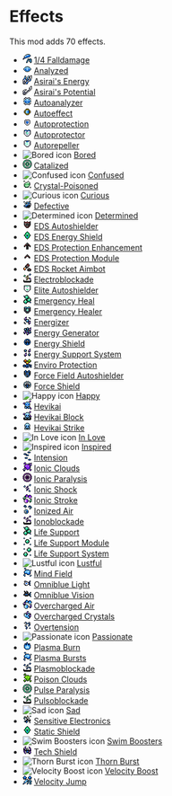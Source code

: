 # Effects

This mod adds 70 effects.

- <img src="https://raw.githubusercontent.com/Ceterai/Enternia/main/stats/effects/ct_velocity_jump/ct_longfall.png" alt="1/4 Falldamage icon" loading="lazy" width="auto" height="16px"/> [1/4 Falldamage](https://ceterai.github.io/MyEnternia/Wiki/1By4Falldamage)
- <img src="https://raw.githubusercontent.com/Ceterai/Enternia/main/stats/effects/ct_analyzed.png" alt="Analyzed icon" loading="lazy" width="auto" height="16px"/> [Analyzed](https://ceterai.github.io/MyEnternia/Wiki/Analyzed)
- <img src="https://raw.githubusercontent.com/Ceterai/Enternia/main/stats/effects/asirai/ct_asirai_potential/asirai_energy.png" alt="Asirai's Energy icon" loading="lazy" width="auto" height="16px"/> [Asirai's Energy](https://ceterai.github.io/MyEnternia/Wiki/Asirai'sEnergy)
- <img src="https://raw.githubusercontent.com/Ceterai/Enternia/main/stats/effects/asirai/ct_asirai_potential/asirai_potential.png" alt="Asirai's Potential icon" loading="lazy" width="auto" height="16px"/> [Asirai's Potential](https://ceterai.github.io/MyEnternia/Wiki/Asirai'sPotential)
- <img src="https://raw.githubusercontent.com/Ceterai/Enternia/main/stats/effects/ct_autoanalyzer.png" alt="Autoanalyzer icon" loading="lazy" width="auto" height="16px"/> [Autoanalyzer](https://ceterai.github.io/MyEnternia/Wiki/Autoanalyzer)
- <img src="https://raw.githubusercontent.com/Ceterai/Enternia/main/stats/effects/ct_autoeffect/ct_autoeffect.png" alt="Autoeffect icon" loading="lazy" width="auto" height="16px"/> [Autoeffect](https://ceterai.github.io/MyEnternia/Wiki/Autoeffect)
- <img src="https://raw.githubusercontent.com/Ceterai/Enternia/main/stats/effects/ct_autoprotection.png" alt="Autoprotection icon" loading="lazy" width="auto" height="16px"/> [Autoprotection](https://ceterai.github.io/MyEnternia/Wiki/Autoprotection)
- <img src="https://raw.githubusercontent.com/Ceterai/Enternia/main/stats/effects/ct_autoeffect/ct_autoprotector.png" alt="Autoprotector icon" loading="lazy" width="auto" height="16px"/> [Autoprotector](https://ceterai.github.io/MyEnternia/Wiki/Autoprotector)
- <img src="https://raw.githubusercontent.com/Ceterai/Enternia/main/stats/effects/ct_hit_burst/ct_autorepeller.png" alt="Autorepeller icon" loading="lazy" width="auto" height="16px"/> [Autorepeller](https://ceterai.github.io/MyEnternia/Wiki/Autorepeller)
- <img src="https://raw.githubusercontent.com/Ceterai/Enternia/main/animations/emotes/sleepy.png:1" alt="Bored icon" loading="lazy" width="auto" height="16px"/> [Bored](https://ceterai.github.io/MyEnternia/Wiki/Bored)
- <img src="https://raw.githubusercontent.com/Ceterai/Enternia/main/stats/effects/ct_pulse_paralysis.png" alt="Catalized icon" loading="lazy" width="auto" height="16px"/> [Catalized](https://ceterai.github.io/MyEnternia/Wiki/Catalized)
- <img src="https://raw.githubusercontent.com/Ceterai/Enternia/main/animations/emotes/alta/lost.png:1" alt="Confused icon" loading="lazy" width="auto" height="16px"/> [Confused](https://ceterai.github.io/MyEnternia/Wiki/Confused)
- <img src="https://raw.githubusercontent.com/Ceterai/Enternia/main/stats/effects/ct_crystal_poison.png" alt="Crystal-Poisoned icon" loading="lazy" width="auto" height="16px"/> [Crystal-Poisoned](https://ceterai.github.io/MyEnternia/Wiki/Crystal-Poisoned)
- <img src="https://raw.githubusercontent.com/Ceterai/Enternia/main/animations/emotes/confused.png:1" alt="Curious icon" loading="lazy" width="auto" height="16px"/> [Curious](https://ceterai.github.io/MyEnternia/Wiki/Curious)
- <img src="https://raw.githubusercontent.com/Ceterai/Enternia/main/stats/effects/ct_defective.png" alt="Defective icon" loading="lazy" width="auto" height="16px"/> [Defective](https://ceterai.github.io/MyEnternia/Wiki/Defective)
- <img src="https://raw.githubusercontent.com/Ceterai/Enternia/main/animations/emotes/alta/determined.png:1" alt="Determined icon" loading="lazy" width="auto" height="16px"/> [Determined](https://ceterai.github.io/MyEnternia/Wiki/Determined)
- <img src="https://raw.githubusercontent.com/Ceterai/Enternia/main/stats/effects/ct_autoeffect/ct_autoshielder_eds.png" alt="EDS Autoshielder icon" loading="lazy" width="auto" height="16px"/> [EDS Autoshielder](https://ceterai.github.io/MyEnternia/Wiki/EDSAutoshielder)
- <img src="https://raw.githubusercontent.com/Ceterai/Enternia/main/stats/effects/ct_energy_shield/ct_static_shield.png" alt="EDS Energy Shield icon" loading="lazy" width="auto" height="16px"/> [EDS Energy Shield](https://ceterai.github.io/MyEnternia/Wiki/EDSEnergyShield)
- <img src="https://raw.githubusercontent.com/Ceterai/Enternia/main/stats/effects/ct_eds_protection.png" alt="EDS Protection Enhancement icon" loading="lazy" width="auto" height="16px"/> [EDS Protection Enhancement](https://ceterai.github.io/MyEnternia/Wiki/EDSProtectionEnhancement)
- <img src="https://raw.githubusercontent.com/Ceterai/Enternia/main/stats/effects/ct_eds_protection_module.png" alt="EDS Protection Module icon" loading="lazy" width="auto" height="16px"/> [EDS Protection Module](https://ceterai.github.io/MyEnternia/Wiki/EDSProtectionModule)
- <img src="https://raw.githubusercontent.com/Ceterai/Enternia/main/stats/effects/ct_eds_rocket_aimbot.png" alt="EDS Rocket Aimbot icon" loading="lazy" width="auto" height="16px"/> [EDS Rocket Aimbot](https://ceterai.github.io/MyEnternia/Wiki/EDSRocketAimbot)
- <img src="https://raw.githubusercontent.com/Ceterai/Enternia/main/stats/effects/ct_electroblockade.png" alt="Electroblockade icon" loading="lazy" width="auto" height="16px"/> [Electroblockade](https://ceterai.github.io/MyEnternia/Wiki/Electroblockade)
- <img src="https://raw.githubusercontent.com/Ceterai/Enternia/main/stats/effects/ct_autoeffect/ct_autoshielder_elite.png" alt="Elite Autoshielder icon" loading="lazy" width="auto" height="16px"/> [Elite Autoshielder](https://ceterai.github.io/MyEnternia/Wiki/EliteAutoshielder)
- <img src="https://raw.githubusercontent.com/Ceterai/Enternia/main/stats/effects/ct_heal/ct_life_support.png" alt="Emergency Heal icon" loading="lazy" width="auto" height="16px"/> [Emergency Heal](https://ceterai.github.io/MyEnternia/Wiki/EmergencyHeal)
- <img src="https://raw.githubusercontent.com/Ceterai/Enternia/main/stats/effects/ct_autoeffect/ct_emergency_healer.png" alt="Emergency Healer icon" loading="lazy" width="auto" height="16px"/> [Emergency Healer](https://ceterai.github.io/MyEnternia/Wiki/EmergencyHealer)
- <img src="https://raw.githubusercontent.com/Ceterai/Enternia/main/stats/effects/ct_heal/ct_energizer.png" alt="Energizer icon" loading="lazy" width="auto" height="16px"/> [Energizer](https://ceterai.github.io/MyEnternia/Wiki/Energizer)
- <img src="https://raw.githubusercontent.com/Ceterai/Enternia/main/stats/effects/ct_heal/ct_energy_generator.png" alt="Energy Generator icon" loading="lazy" width="auto" height="16px"/> [Energy Generator](https://ceterai.github.io/MyEnternia/Wiki/EnergyGenerator)
- <img src="https://raw.githubusercontent.com/Ceterai/Enternia/main/stats/effects/ct_energy_shield/ct_energy_shield.png" alt="Energy Shield icon" loading="lazy" width="auto" height="16px"/> [Energy Shield](https://ceterai.github.io/MyEnternia/Wiki/EnergyShield)
- <img src="https://raw.githubusercontent.com/Ceterai/Enternia/main/stats/effects/ct_heal/ct_energy_support_system.png" alt="Energy Support System icon" loading="lazy" width="auto" height="16px"/> [Energy Support System](https://ceterai.github.io/MyEnternia/Wiki/EnergySupportSystem)
- <img src="https://raw.githubusercontent.com/Ceterai/Enternia/main/stats/effects/ct_enviro_protection.png" alt="Enviro Protection icon" loading="lazy" width="auto" height="16px"/> [Enviro Protection](https://ceterai.github.io/MyEnternia/Wiki/EnviroProtection)
- <img src="https://raw.githubusercontent.com/Ceterai/Enternia/main/stats/effects/ct_autoeffect/ct_autoshielder_force.png" alt="Force Field Autoshielder icon" loading="lazy" width="auto" height="16px"/> [Force Field Autoshielder](https://ceterai.github.io/MyEnternia/Wiki/ForceFieldAutoshielder)
- <img src="https://raw.githubusercontent.com/Ceterai/Enternia/main/stats/effects/ct_energy_shield/ct_force_shield.png" alt="Force Shield icon" loading="lazy" width="auto" height="16px"/> [Force Shield](https://ceterai.github.io/MyEnternia/Wiki/ForceShield)
- <img src="https://raw.githubusercontent.com/Ceterai/Enternia/main/animations/emotes/alta/happy.png:1" alt="Happy icon" loading="lazy" width="auto" height="16px"/> [Happy](https://ceterai.github.io/MyEnternia/Wiki/Happy)
- <img src="https://raw.githubusercontent.com/Ceterai/Enternia/main/stats/effects/ct_hevikai.png" alt="Hevikai icon" loading="lazy" width="auto" height="16px"/> [Hevikai](https://ceterai.github.io/MyEnternia/Wiki/Hevikai)
- <img src="https://raw.githubusercontent.com/Ceterai/Enternia/main/stats/effects/ct_hevikai_block.png" alt="Hevikai Block icon" loading="lazy" width="auto" height="16px"/> [Hevikai Block](https://ceterai.github.io/MyEnternia/Wiki/HevikaiBlock)
- <img src="https://raw.githubusercontent.com/Ceterai/Enternia/main/stats/effects/ct_hevikai_strike.png" alt="Hevikai Strike icon" loading="lazy" width="auto" height="16px"/> [Hevikai Strike](https://ceterai.github.io/MyEnternia/Wiki/HevikaiStrike)
- <img src="https://raw.githubusercontent.com/Ceterai/Enternia/main/animations/emotes/happy.png:1" alt="In Love icon" loading="lazy" width="auto" height="16px"/> [In Love](https://ceterai.github.io/MyEnternia/Wiki/InLove)
- <img src="https://raw.githubusercontent.com/Ceterai/Enternia/main/animations/emotes/surprised.png:1" alt="Inspired icon" loading="lazy" width="auto" height="16px"/> [Inspired](https://ceterai.github.io/MyEnternia/Wiki/Inspired)
- <img src="https://raw.githubusercontent.com/Ceterai/Enternia/main/stats/effects/asirai/ct_intension/ct_intension.png" alt="Intension icon" loading="lazy" width="auto" height="16px"/> [Intension](https://ceterai.github.io/MyEnternia/Wiki/Intension)
- <img src="https://raw.githubusercontent.com/Ceterai/Enternia/main/stats/effects/ct_ionic_clouds.png" alt="Ionic Clouds icon" loading="lazy" width="auto" height="16px"/> [Ionic Clouds](https://ceterai.github.io/MyEnternia/Wiki/IonicClouds)
- <img src="https://raw.githubusercontent.com/Ceterai/Enternia/main/stats/effects/ct_ionic_stun.png" alt="Ionic Paralysis icon" loading="lazy" width="auto" height="16px"/> [Ionic Paralysis](https://ceterai.github.io/MyEnternia/Wiki/IonicParalysis)
- <img src="https://raw.githubusercontent.com/Ceterai/Enternia/main/stats/effects/ct_ionic_shock.png" alt="Ionic Shock icon" loading="lazy" width="auto" height="16px"/> [Ionic Shock](https://ceterai.github.io/MyEnternia/Wiki/IonicShock)
- <img src="https://raw.githubusercontent.com/Ceterai/Enternia/main/stats/effects/ct_ionic_stroke.png" alt="Ionic Stroke icon" loading="lazy" width="auto" height="16px"/> [Ionic Stroke](https://ceterai.github.io/MyEnternia/Wiki/IonicStroke)
- <img src="https://raw.githubusercontent.com/Ceterai/Enternia/main/stats/effects/ct_ionized_air.png" alt="Ionized Air icon" loading="lazy" width="auto" height="16px"/> [Ionized Air](https://ceterai.github.io/MyEnternia/Wiki/IonizedAir)
- <img src="https://raw.githubusercontent.com/Ceterai/Enternia/main/stats/effects/ct_ionicblockade.png" alt="Ionoblockade icon" loading="lazy" width="auto" height="16px"/> [Ionoblockade](https://ceterai.github.io/MyEnternia/Wiki/Ionoblockade)
- <img src="https://raw.githubusercontent.com/Ceterai/Enternia/main/stats/effects/ct_heal/ct_life_support.png" alt="Life Support icon" loading="lazy" width="auto" height="16px"/> [Life Support](https://ceterai.github.io/MyEnternia/Wiki/LifeSupport)
- <img src="https://raw.githubusercontent.com/Ceterai/Enternia/main/stats/effects/ct_heal/ct_life_support_module.png" alt="Life Support Module icon" loading="lazy" width="auto" height="16px"/> [Life Support Module](https://ceterai.github.io/MyEnternia/Wiki/LifeSupportModule)
- <img src="https://raw.githubusercontent.com/Ceterai/Enternia/main/stats/effects/ct_heal/ct_life_support_system.png" alt="Life Support System icon" loading="lazy" width="auto" height="16px"/> [Life Support System](https://ceterai.github.io/MyEnternia/Wiki/LifeSupportSystem)
- <img src="https://raw.githubusercontent.com/Ceterai/Enternia/main/animations/emotes/alta/steaming.png:1" alt="Lustful icon" loading="lazy" width="auto" height="16px"/> [Lustful](https://ceterai.github.io/MyEnternia/Wiki/Lustful)
- <img src="https://raw.githubusercontent.com/Ceterai/Enternia/main/stats/effects/ct_mind.png" alt="Mind Field icon" loading="lazy" width="auto" height="16px"/> [Mind Field](https://ceterai.github.io/MyEnternia/Wiki/MindField)
- <img src="https://raw.githubusercontent.com/Ceterai/Enternia/main/stats/effects/ct_omniblue_light/ct_omniblue_light.png" alt="Omniblue Light icon" loading="lazy" width="auto" height="16px"/> [Omniblue Light](https://ceterai.github.io/MyEnternia/Wiki/OmniblueLight)
- <img src="https://raw.githubusercontent.com/Ceterai/Enternia/main/stats/effects/ct_omniblue_light/ct_omniblue_vision.png" alt="Omniblue Vision icon" loading="lazy" width="auto" height="16px"/> [Omniblue Vision](https://ceterai.github.io/MyEnternia/Wiki/OmniblueVision)
- <img src="https://raw.githubusercontent.com/Ceterai/Enternia/main/stats/effects/ct_overcharged_air.png" alt="Overcharged Air icon" loading="lazy" width="auto" height="16px"/> [Overcharged Air](https://ceterai.github.io/MyEnternia/Wiki/OverchargedAir)
- <img src="https://raw.githubusercontent.com/Ceterai/Enternia/main/stats/effects/ct_overcharged_crystals.png" alt="Overcharged Crystals icon" loading="lazy" width="auto" height="16px"/> [Overcharged Crystals](https://ceterai.github.io/MyEnternia/Wiki/OverchargedCrystals)
- <img src="https://raw.githubusercontent.com/Ceterai/Enternia/main/stats/effects/asirai/ct_overtension/ct_overtension.png" alt="Overtension icon" loading="lazy" width="auto" height="16px"/> [Overtension](https://ceterai.github.io/MyEnternia/Wiki/Overtension)
- <img src="https://raw.githubusercontent.com/Ceterai/Enternia/main/animations/emotes/alta/passionate.png:1" alt="Passionate icon" loading="lazy" width="auto" height="16px"/> [Passionate](https://ceterai.github.io/MyEnternia/Wiki/Passionate)
- <img src="https://raw.githubusercontent.com/Ceterai/Enternia/main/stats/effects/ct_plasma_burn.png" alt="Plasma Burn icon" loading="lazy" width="auto" height="16px"/> [Plasma Burn](https://ceterai.github.io/MyEnternia/Wiki/PlasmaBurn)
- <img src="https://raw.githubusercontent.com/Ceterai/Enternia/main/stats/effects/ct_mind.png" alt="Plasma Bursts icon" loading="lazy" width="auto" height="16px"/> [Plasma Bursts](https://ceterai.github.io/MyEnternia/Wiki/PlasmaBursts)
- <img src="https://raw.githubusercontent.com/Ceterai/Enternia/main/stats/effects/ct_plasma_block.png" alt="Plasmoblockade icon" loading="lazy" width="auto" height="16px"/> [Plasmoblockade](https://ceterai.github.io/MyEnternia/Wiki/Plasmoblockade)
- <img src="https://raw.githubusercontent.com/Ceterai/Enternia/main/stats/effects/ct_poisoncloud.png" alt="Poison Clouds icon" loading="lazy" width="auto" height="16px"/> [Poison Clouds](https://ceterai.github.io/MyEnternia/Wiki/PoisonClouds)
- <img src="https://raw.githubusercontent.com/Ceterai/Enternia/main/stats/effects/ct_pulse_paralysis.png" alt="Pulse Paralysis icon" loading="lazy" width="auto" height="16px"/> [Pulse Paralysis](https://ceterai.github.io/MyEnternia/Wiki/PulseParalysis)
- <img src="https://raw.githubusercontent.com/Ceterai/Enternia/main/stats/effects/ct_impulse_block.png" alt="Pulsoblockade icon" loading="lazy" width="auto" height="16px"/> [Pulsoblockade](https://ceterai.github.io/MyEnternia/Wiki/Pulsoblockade)
- <img src="https://raw.githubusercontent.com/Ceterai/Enternia/main/animations/emotes/sad.png:1" alt="Sad icon" loading="lazy" width="auto" height="16px"/> [Sad](https://ceterai.github.io/MyEnternia/Wiki/Sad)
- <img src="https://raw.githubusercontent.com/Ceterai/Enternia/main/stats/effects/ct_sensitive_electronics.png" alt="Sensitive Electronics icon" loading="lazy" width="auto" height="16px"/> [Sensitive Electronics](https://ceterai.github.io/MyEnternia/Wiki/SensitiveElectronics)
- <img src="https://raw.githubusercontent.com/Ceterai/Enternia/main/stats/effects/ct_energy_shield/ct_static_shield.png" alt="Static Shield icon" loading="lazy" width="auto" height="16px"/> [Static Shield](https://ceterai.github.io/MyEnternia/Wiki/StaticShield)
- <img src="https://raw.githubusercontent.com/Ceterai/Enternia/main/interface/statuses/swimboost.png" alt="Swim Boosters icon" loading="lazy" width="auto" height="16px"/> [Swim Boosters](https://ceterai.github.io/MyEnternia/Wiki/SwimBoosters)
- <img src="https://raw.githubusercontent.com/Ceterai/Enternia/main/stats/effects/ct_energy_shield/ct_tech_shield.png" alt="Tech Shield icon" loading="lazy" width="auto" height="16px"/> [Tech Shield](https://ceterai.github.io/MyEnternia/Wiki/TechShield)
- <img src="https://raw.githubusercontent.com/Ceterai/Enternia/main/interface/statuses/nova.png" alt="Thorn Burst icon" loading="lazy" width="auto" height="16px"/> [Thorn Burst](https://ceterai.github.io/MyEnternia/Wiki/ThornBurst)
- <img src="https://raw.githubusercontent.com/Ceterai/Enternia/main/interface/statuses/jumpboost.png" alt="Velocity Boost icon" loading="lazy" width="auto" height="16px"/> [Velocity Boost](https://ceterai.github.io/MyEnternia/Wiki/VelocityBoost)
- <img src="https://raw.githubusercontent.com/Ceterai/Enternia/main/stats/effects/ct_velocity_jump/ct_velocity_jump.png" alt="Velocity Jump icon" loading="lazy" width="auto" height="16px"/> [Velocity Jump](https://ceterai.github.io/MyEnternia/Wiki/VelocityJump)
